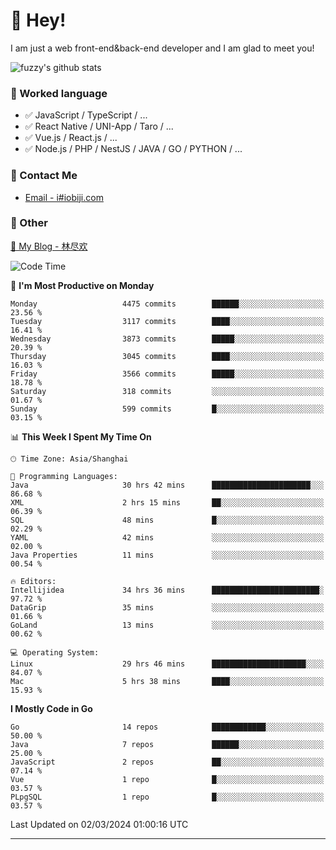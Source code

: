# 👋 Hey!

I am just a web front-end&back-end developer and I am glad to meet you!

![fuzzy's github stats](https://github-readme-stats.vercel.app/api?username=JaydenForYou&&show_icons=true&&title_color=1abc9c&&icon_color=1abc9c)


### 📝 Worked language

- ✅ JavaScript / TypeScript / ...
- ✅ React Native / UNI-App / Taro / ...
- ✅ Vue.js / React.js / ...
- ✅ Node.js / PHP / NestJS / JAVA / GO / PYTHON / ...

### 📮 Contact Me

- [Email - i#iobiji.com](mailto:i@iobiji.com)


### 🤪 Other

[📌 My Blog - 林尽欢](https://iobiji.com)

<!--START_SECTION:waka-->
![Code Time](http://img.shields.io/badge/Code%20Time-267%20hrs%2032%20mins-blue)

📅 **I'm Most Productive on Monday** 

```text
Monday                   4475 commits        ██████░░░░░░░░░░░░░░░░░░░   23.56 % 
Tuesday                  3117 commits        ████░░░░░░░░░░░░░░░░░░░░░   16.41 % 
Wednesday                3873 commits        █████░░░░░░░░░░░░░░░░░░░░   20.39 % 
Thursday                 3045 commits        ████░░░░░░░░░░░░░░░░░░░░░   16.03 % 
Friday                   3566 commits        █████░░░░░░░░░░░░░░░░░░░░   18.78 % 
Saturday                 318 commits         ░░░░░░░░░░░░░░░░░░░░░░░░░   01.67 % 
Sunday                   599 commits         █░░░░░░░░░░░░░░░░░░░░░░░░   03.15 % 
```


📊 **This Week I Spent My Time On** 

```text
🕑︎ Time Zone: Asia/Shanghai

💬 Programming Languages: 
Java                     30 hrs 42 mins      ██████████████████████░░░   86.68 % 
XML                      2 hrs 15 mins       ██░░░░░░░░░░░░░░░░░░░░░░░   06.39 % 
SQL                      48 mins             █░░░░░░░░░░░░░░░░░░░░░░░░   02.29 % 
YAML                     42 mins             ░░░░░░░░░░░░░░░░░░░░░░░░░   02.00 % 
Java Properties          11 mins             ░░░░░░░░░░░░░░░░░░░░░░░░░   00.54 % 

🔥 Editors: 
Intellijidea             34 hrs 36 mins      ████████████████████████░   97.72 % 
DataGrip                 35 mins             ░░░░░░░░░░░░░░░░░░░░░░░░░   01.66 % 
GoLand                   13 mins             ░░░░░░░░░░░░░░░░░░░░░░░░░   00.62 % 

💻 Operating System: 
Linux                    29 hrs 46 mins      █████████████████████░░░░   84.07 % 
Mac                      5 hrs 38 mins       ████░░░░░░░░░░░░░░░░░░░░░   15.93 % 
```

**I Mostly Code in Go** 

```text
Go                       14 repos            ████████████░░░░░░░░░░░░░   50.00 % 
Java                     7 repos             ██████░░░░░░░░░░░░░░░░░░░   25.00 % 
JavaScript               2 repos             ██░░░░░░░░░░░░░░░░░░░░░░░   07.14 % 
Vue                      1 repo              █░░░░░░░░░░░░░░░░░░░░░░░░   03.57 % 
PLpgSQL                  1 repo              █░░░░░░░░░░░░░░░░░░░░░░░░   03.57 % 
```




 Last Updated on 02/03/2024 01:00:16 UTC
<!--END_SECTION:waka-->
---
